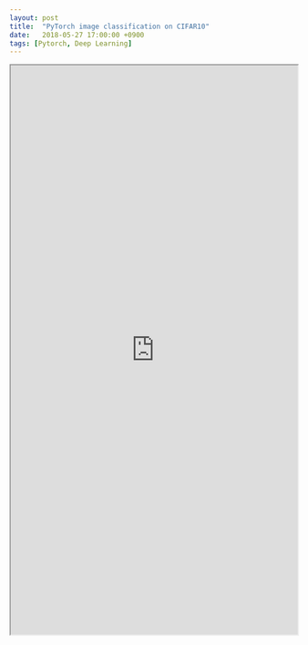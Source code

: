 ```yaml
---
layout: post
title:  "PyTorch image classification on CIFAR10"
date:   2018-05-27 17:00:00 +0900
tags: [Pytorch, Deep Learning]
---
```




<iframe src="https://medium.com/@trilliwon"  width="100%" height="1000px">
 <p>@trilliwon's medium articles</p>
 </iframe>